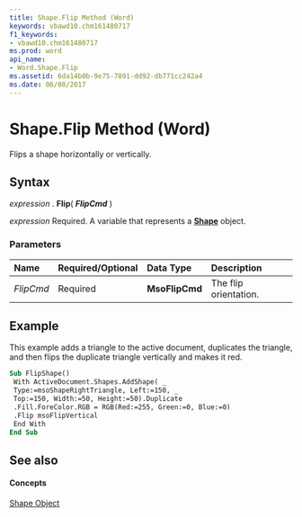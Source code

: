 ```yaml
---
title: Shape.Flip Method (Word)
keywords: vbawd10.chm161480717
f1_keywords:
- vbawd10.chm161480717
ms.prod: word
api_name:
- Word.Shape.Flip
ms.assetid: 6da14b0b-9e75-7891-dd92-db771cc242a4
ms.date: 06/08/2017
---
```



# Shape.Flip Method (Word)

Flips a shape horizontally or vertically.


## Syntax

 _expression_ . **Flip**( **_FlipCmd_** )

 _expression_ Required. A variable that represents a **[Shape](Word.Shape.md)** object.


### Parameters



|**Name**|**Required/Optional**|**Data Type**|**Description**|
|:-----|:-----|:-----|:-----|
| _FlipCmd_|Required| **MsoFlipCmd**|The flip orientation.|

## Example

This example adds a triangle to the active document, duplicates the triangle, and then flips the duplicate triangle vertically and makes it red.


```vb
Sub FlipShape() 
 With ActiveDocument.Shapes.AddShape( _ 
 Type:=msoShapeRightTriangle, Left:=150, _ 
 Top:=150, Width:=50, Height:=50).Duplicate 
 .Fill.ForeColor.RGB = RGB(Red:=255, Green:=0, Blue:=0) 
 .Flip msoFlipVertical 
 End With 
End Sub
```


## See also


#### Concepts


[Shape Object](Word.Shape.md)

